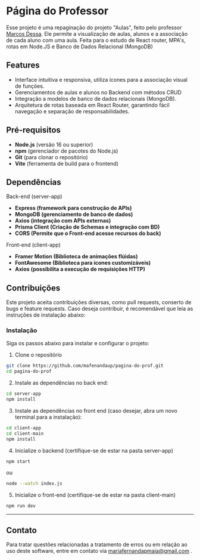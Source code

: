 # Página do Professor

Esse projeto é uma repaginação do projeto "Aulas", feito pelo professor [Marcos Dessa](https://github.com/marcosdessaUCSal). Ele permite a visualização de aulas, alunos e a associação de cada aluno com uma aula. Feita para o estudo de React router, MPA's, rotas em Node.JS e Banco de Dados Relacional (MongoDB)

## Features

- Interface intuitiva e responsiva, utiliza ícones para a associação visual de funções.
- Gerenciamentos de aulas e alunos no Backend com métodos CRUD
- Integração a modelos de banco de dados relacionais (MongoDB).
- Arquitetura de rotas baseada em React Router, garantindo fácil navegação e separação de responsabilidades.


## Pré-requisitos

- **Node.js** (versão 16 ou superior)
- **npm** (gerenciador de pacotes do Node.js)
- **Git** (para clonar o repositório)
- **Vite** (ferramenta de build para o frontend)

## Dependências

Back-end (server-app)

- **Express (framework para construção de APIs)**
- **MongoDB (gerenciamento de banco de dados)**
- **Axios (integração com APIs externas)**
- **Prisma Client (Criação de Schemas e integração com BD)**
- **CORS (Permite que o Front-end acesse recursos do back)**

Front-end (client-app)

- **Framer Motion (Biblioteca de animações flúidas)**
- **FontAwesome (Biblioteca para ícones customizáveis)**
- **Axios (possibilita a execução de requisições HTTP)**

## Contribuições 

Este projeto aceita contribuições diversas, como pull requests, conserto de bugs e feature requests. Caso deseja contribuir, é recomendável que leia as instruções de instalação abaixo:

### Instalação

Siga os passos abaixo para instalar e configurar o projeto:

 1. Clone o repositório
```bash
git clone https://github.com/mafenandaup/pagina-do-prof.git
cd pagina-do-prof
```

 2. Instale as dependências no back end:
```bash
cd server-app
npm install
```

 3. Instale as dependências no front end (caso desejar, abra um novo terminal para a instalação):
```bash
cd client-app
cd client-main
npm install
```
4. Inicialize o backend (certifique-se de estar na pasta server-app)
```bash
npm start
```
ou 
```bash
node --watch index.js
```
5. Inicialize o front-end  (certifique-se de estar na pasta client-main)

```bash
npm run dev
```
---

## Contato
Para tratar questões relacionadas a tratamento de erros ou em relação ao uso deste software, entre em contato via mariafernandapmaia@gmail.com .

